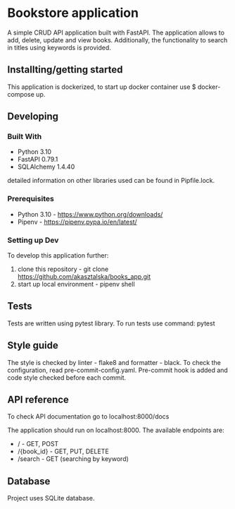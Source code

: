 # Bookstore application
A simple CRUD API application built with FastAPI. The application allows to add, delete, update and view books. Additionally, the functionality to search in titles using keywords is provided.

## Installting/getting started

This application is dockerized, to start up docker container use $ docker-compose up.


## Developing

### Built With

* Python 3.10
* FastAPI 0.79.1
* SQLAlchemy 1.4.40

detailed information on other libraries used can be found in Pipfile.lock.

### Prerequisites

* Python 3.10 - https://www.python.org/downloads/
* Pipenv - https://pipenv.pypa.io/en/latest/

### Setting up Dev

To develop this application further:
1. clone this repository - git clone https://github.com/akasztalska/books_app.git
2. start up local environment - pipenv shell
	
## Tests

Tests are written using pytest library. 
To run tests use command: pytest

## Style guide

The style is checked by linter - flake8 and formatter - black. To check the configuration, read pre-commit-config.yaml. Pre-commit hook is added and code style checked before each commit.

## API reference

To check API documentation go to localhost:8000/docs

The application should run on localhost:8000. The available endpoints are:
 - / - GET, POST
 - /{book_id} - GET, PUT, DELETE
 - /search - GET (searching by keyword)
 
 ## Database
 
 Project uses SQLite database.
